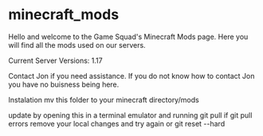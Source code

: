 # minecraft_mods

Hello and welcome to the Game Squad's Minecraft Mods page.
Here you will find all the mods used on our servers.

Current Server Versions:
1.17

Contact Jon if you need assistance.
If you do not know how to contact Jon you have no buisness being here.

Instalation
mv this folder to your minecraft directory/mods

update by opening this in a terminal emulator and running git pull
if git pull errors remove your local changes and try again or git reset --hard
